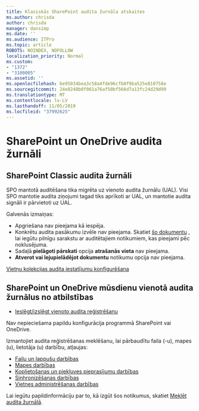 ```yaml
---
title: Klasiskās SharePoint audita žurnāla atskaites
ms.author: chrisda
author: chrisda
manager: dansimp
ms.date: ''
ms.audience: ITPro
ms.topic: article
ROBOTS: NOINDEX, NOFOLLOW
localization_priority: Normal
ms.custom:
- "1372"
- "3100005"
ms.assetid: ''
ms.openlocfilehash: be95034bea3c58a4fde96cfb0f9ba525e810758e
ms.sourcegitcommit: 24e8248b0f061a76af50bf566d7a13fc24d29d99
ms.translationtype: MT
ms.contentlocale: lv-LV
ms.lasthandoff: 11/05/2019
ms.locfileid: "37992625"
---
```

# <a name="sharepoint-and-onedrive-audit-logs"></a>SharePoint un OneDrive audita žurnāli

## <a name="sharepoint-classic-audit-logs"></a>SharePoint Classic audita žurnāli

SPO mantotā auditēšana tika migrēta uz vienoto audita žurnālu (UAL). Visi SPO mantotie audita ziņojumi tagad tiks aprīkoti ar UAL, un mantotie audita signāli ir pārvietoti uz UAL.

Galvenās izmaiņas:

* Apgriešana nav pieejama kā iespēja.
* Konkrētu audita pasākumu izvēle nav pieejama. Skatiet [šo dokumentu](https://docs.microsoft.com/office365/securitycompliance/search-the-audit-log-in-security-and-compliance) , lai iegūtu pilnīgu sarakstu ar auditētajiem notikumiem, kas pieejami pēc noklusējuma.
* Sadaļā **pielāgoti pārskati** opcija **atrašanās vieta** nav pieejama.
* **Atverot vai lejupielādējot dokumentu** notikumu opcija nav pieejama.

[Vietņu kolekcijas audita iestatījumu konfigurēšana](https://support.office.com/article/Configure-audit-settings-for-a-site-collection-A9920C97-38C0-44F2-8BCB-4CF1E2AE22D2)

## <a name="sharepoint-and-onedrive-modern-unified-audit-logs-from-compliance"></a>SharePoint un OneDrive mūsdienu vienotā audita žurnālus no atbilstības

* [Ieslēgt/izslēgt vienoto audita reģistrēšanu](https://docs.microsoft.com/office365/securitycompliance/turn-audit-log-search-on-or-off) 

Nav nepieciešama papildu konfigurācija programmā SharePoint vai OneDrive.

Izmantojiet audita reģistrēšanas meklēšanu, lai pārbaudītu faila (-u), mapes (u), lietotāja (u) darbību, atļaujas:

* [Failu un lappušu darbības](https://docs.microsoft.com/office365/securitycompliance/search-the-audit-log-in-security-and-compliance)
* [Mapes darbības](https://docs.microsoft.com/office365/securitycompliance/search-the-audit-log-in-security-and-compliance#folder-activities)
* [Koplietošanas un piekļuves pieprasījumu darbības](https://docs.microsoft.com/office365/securitycompliance/search-the-audit-log-in-security-and-compliance#sharing-and-access-request-activities)
* [Sinhronizēšanas darbības](https://docs.microsoft.com/office365/securitycompliance/search-the-audit-log-in-security-and-compliance#synchronization-activities)
* [Vietnes administrēšanas darbības](https://docs.microsoft.com/office365/securitycompliance/search-the-audit-log-in-security-and-compliance#site-administration-activities)

Lai iegūtu papildinformāciju par to, kā izgūt šos notikumus, skatiet [Meklēt audita žurnālā](https://docs.microsoft.com/office365/securitycompliance/search-the-audit-log-in-security-and-compliance#search-the-audit-log).
